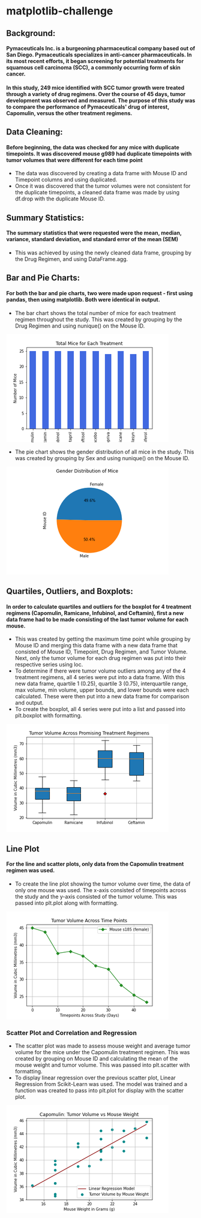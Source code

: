 # matplotlib-challenge

## Background:

#### Pymaceuticals Inc. is a burgeoning pharmaceutical company based out of San Diego. Pymaceuticals specializes in anti-cancer pharmaceuticals. In its most recent efforts, it began screening for potential treatments for squamous cell carcinoma (SCC), a commonly occurring form of skin cancer.

#### In this study, 249 mice identified with SCC tumor growth were treated through a variety of drug regimens. Over the course of 45 days, tumor development was observed and measured. The purpose of this study was to compare the performance of Pymaceuticals' drug of interest, Capomulin, versus the other treatment regimens. 

## Data Cleaning:

#### Before beginning, the data was checked for any mice with duplicate timepoints. It was discovered mouse g989 had duplicate timepoints with tumor volumes that were different for each time point
 - The data was discovered by creating a data frame with Mouse ID and Timepoint columns and using duplicated.
 - Once it was discovered that the tumor volumes were not consistent for the duplicate timepoints, a cleaned data frame was made by using df.drop with the duplicate Mouse ID. 
 
## Summary Statistics:

#### The summary statistics that were requested were the mean, median, variance, standard deviation, and standard error of the mean (SEM)
 - This was achieved by using the newly cleaned data frame, grouping by the Drug Regimen, and using DataFrame.agg. 

## Bar and Pie Charts:

#### For both the bar and pie charts, two were made upon request - first using pandas, then using matplotlib. Both were identical in output. 
 - The bar chart shows the total number of mice for each treatment regimen throughout the study. This was created by grouping by the Drug Regimen and using nunique() on the Mouse ID. 

![Bar Plot](Images/total_mice.png)

 - The pie chart shows the gender distribution of all mice in the study. This was created by grouping by Sex and using nunique() on the Mouse ID. 
 
![Pie Chart](Images/gender.png)

## Quartiles, Outliers, and Boxplots:

#### In order to calculate quartiles and outliers for the boxplot for 4 treatment regimens (Capomulin, Ramicane, Infubinol, and Ceftamin), first a new data frame had to be made consisting of the last tumor volume for each mouse. 

 - This was created by getting the maximum time point while grouping by Mouse ID and merging this data frame with a new data frame that consisted of Mouse ID, Timepoint, Drug Regimen, and Tumor Volume. Next, only the tumor volume for each drug regimen was put into their respective series using loc. 
 - To determine if there were tumor volume outliers among any of the 4 treatment regimens, all 4 series were put into a data frame. With this new data frame, quartile 1 (0.25), quartile 3 (0.75), interquartile range, max volume, min volume, upper bounds, and lower bounds were each calculated. These were then put into a new data frame for comparison and output.
 - To create the boxplot, all 4 series were put into a list and passed into plt.boxplot with formatting. 
 
![Box Plot](Images/boxplot.png)
 
 ## Line Plot
 
 #### For the line and scatter plots, only data from the Capomulin treatment regimen was used. 
 - To create the line plot showing the tumor volume over time, the data of only one mouse was used. The x-axis consisted of timepoints across the study and the y-axis consisted of the tumor volume. This was passed into plt.plot along with formatting. 
 
![Line Plot](Images/line_plot.png)

### Scatter Plot and Correlation and Regression
 - The scatter plot was made to assess mouse weight and average tumor volume for the mice under the Capomulin treatment regimen. This was created by grouping on Mouse ID and calculating the mean of the mouse weight and tumor volume. This was passed into plt.scatter with formatting. 
 - To display linear regression over the previous scatter plot, Linear Regression from Scikit-Learn was used. The model was trained and a function was created to pass into plt.plot for display with the scatter plot. 
 
![Scatter Plot](Images/scatter_plot.png) 

